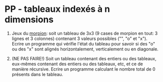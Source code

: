 # PP - tableaux indexés à n dimensions

 1. Jeux du [morpion](https://fr.wikipedia.org/wiki/Morpion_(jeu)): soit un tableau de 3x3 (9 cases de morpion en tout: 3 lignes et 3 colonnes) contenant 3 valeurs possibles ("", "o" et "x"). Ecrire un programme qui vérifie l'état du tableau pour savoir si des "o" ou des "x" sont alignés horizontalement, verticalement ou en diagonale.

 2. (NE PAS FAIRE!) Soit un tableau contenant des entiers ou des tableaux, eux-mêmes contenant des entiers ou des tableaux, etc, et ce de manière récursive. Ecrire un programme calculant le nombre total de 0 présents dans le tableau.
